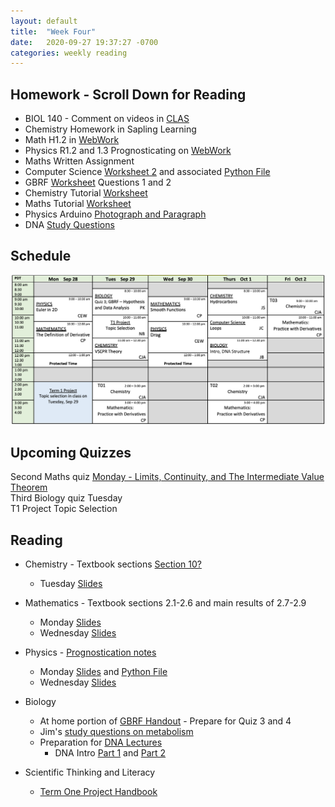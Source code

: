 ```yaml
---
layout: default
title:  "Week Four"
date:   2020-09-27 19:37:27 -0700
categories: weekly reading
---
```


## Homework - Scroll Down for Reading
- BIOL 140 - Comment on videos in [CLAS](https://clas2.arts.ubc.ca/science)
- Chemistry Homework in Sapling Learning 
- Math H1.2 in [WebWork](https://webwork.elearning.ubc.ca/webwork2/2020W1-2_SCIE_010_001/quiz_mode/MATH_Quiz_1/?effectiveUser=F9KXN5EOGI06&user=F9KXN5EOGI06&key=xSfJwqhlWxWfeMVlcwSieBZfajmyhvso)
- Physics R1.2 and 1.3 Prognosticating on [WebWork](https://webwork.elearning.ubc.ca/webwork2/2020W1-2_SCIE_010_001/quiz_mode/MATH_Quiz_1/?effectiveUser=F9KXN5EOGI06&user=F9KXN5EOGI06&key=xSfJwqhlWxWfeMVlcwSieBZfajmyhvso)
- Maths Written Assignment 
- Computer Science [Worksheet 2](https://canvas.ubc.ca/courses/62922/assignments/688868?module_item_id=2404464) and associated [Python File](https://canvas.ubc.ca/courses/62922/files/9774495/download?wrap=1)
- GBRF [Worksheet](https://canvas.ubc.ca/courses/62806/files/9664574/download?wrap=1) Questions 1 and 2
- Chemistry Tutorial [Worksheet](https://canvas.ubc.ca/courses/62920/files/9758737/download?download_frd=1)
- Maths Tutorial [Worksheet](https://canvas.ubc.ca/courses/62921/files/9819281/download?wrap=1)
- Physics Arduino [Photograph and Paragraph](https://canvas.ubc.ca/courses/62922/assignments/692459)
- DNA [Study Questions](https://canvas.ubc.ca/courses/62806/files/8408204/download?wrap=1)

## Schedule

![Week Four Schedule](/assets/w4schedule.png)

## Upcoming Quizzes

Second Maths quiz [Monday - Limits, Continuity, and The Intermediate Value Theorem](https://webwork.elearning.ubc.ca/webwork2/2020W1-2_SCIE_010_001/quiz_mode/MATH_Quiz_1/?effectiveUser=F9KXN5EOGI06&user=F9KXN5EOGI06&key=xSfJwqhlWxWfeMVlcwSieBZfajmyhvso)  
Third Biology quiz Tuesday  
T1 Project Topic Selection


## Reading

- Chemistry - Textbook sections [Section 10?](https://chem.libretexts.org/Bookshelves/General_Chemistry/Map%3A_General_Chemistry_%28Petrucci_et_al.%29/10%3A_Chemical_Bonding_I%3A_Basic_Concepts)
	- Tuesday [Slides](https://canvas.ubc.ca/courses/62920/files/9653726/download?wrap=1)

- Mathematics - Textbook sections 2.1-2.6 and main results of 2.7-2.9
	- Monday [Slides](https://canvas.ubc.ca/courses/62921/files/9915522/download?wrap=1)
	- Wednesday [Slides](https://canvas.ubc.ca/courses/62921/files/9969672/download?wrap=1)

- Physics - [Prognostication notes](https://canvas.ubc.ca/courses/62922/files/9590019/download?wrap=1)
	- Monday [Slides](https://canvas.ubc.ca/courses/62922/files/9905679/download) and [Python File](https://canvas.ubc.ca/courses/62922/files/9905653/download)
	- Wednesday [Slides](https://canvas.ubc.ca/courses/62922/files/9949260/download)

- Biology 
	- At home portion of [GBRF Handout](https://canvas.ubc.ca/courses/62806/files/9176463/download?wrap=1) - Prepare for Quiz 3 and 4
	- Jim's [study questions on metabolism](https://canvas.ubc.ca/courses/62806/files/9730517/download?wrap=1)
	- Preparation for [DNA Lectures](https://canvas.ubc.ca/courses/62806/pages/dna-introduction-and-study-hints?module_item_id=1883021)
		- DNA Intro [Part 1](https://canvas.ubc.ca/courses/62806/files/8545297/download) and [Part 2](https://canvas.ubc.ca/courses/62806/files/8545422/download)

- Scientific Thinking and Literacy
	- [Term One Project Handbook](https://canvas.ubc.ca/courses/62807/files/9663802/download?download_frd=1)